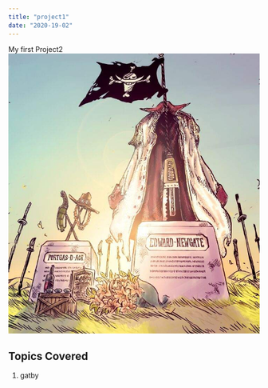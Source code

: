 ```yaml
---
title: "project1"
date: "2020-19-02"
---
```


My first Project2
![Ace](./Acegrave.jpg)

## Topics Covered

1. gatby
